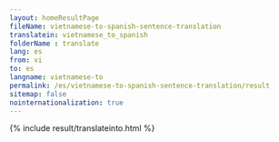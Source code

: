 ```yaml
---
layout: homeResultPage
fileName: vietnamese-to-spanish-sentence-translation
translatein: vietnamese_to_spanish
folderName : translate
lang: es
from: vi
to: es
langname: vietnamese-to
permalink: /es/vietnamese-to-spanish-sentence-translation/result
sitemap: false
nointernationalization: true
---
```

{% include result/translateinto.html %}

<script src="/js/result/translation.js" data-foldername="{{page.folderName}}" data-lang="{{page.lang}}"></script>

